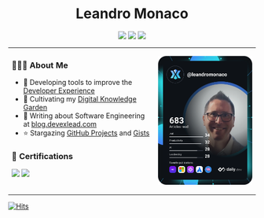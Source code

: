 <h1 align="center">Leandro Monaco </h1>
<p align="center">
<a href="https://au.linkedin.com/in/leandromonaco"><img src="https://img.shields.io/badge/-LinkedIn-blue?style=flat-square&logo=Linkedin&logoColor=white" /></a>  
<a href="https://app.daily.dev/leandromonaco"><img src="https://img.shields.io/badge/daily.dev-Visit%20Profile-black?style=flat-square&logo=daily.dev" /></a>  
<a href="https://stackoverflow.com/users/19388729"><img src="https://img.shields.io/badge/-Stack%20Overflow-FE7A16?style=flat-square&logo=Stack%20Overflow&logoColor=white" /></a>  
</p>


<table border="0" style="margin-left:auto;margin-right:auto;">
 <tr>
    <td valign="top">

<h3> 👨🏻‍💻 About Me </h3>

- 🧪 Developing tools to improve the [Developer Experience](https://github.com/devexlead)
- 🌱 Cultivating my [Digital Knowledge Garden](https://leandromonaco.github.io/digital-knowledge-garden)
- 📝 Writing about Software Engineering at [blog.devexlead.com](https://blog.devexlead.com)
- ⭐ Stargazing [GitHub Projects](https://github.com/leandromonaco?tab=stars) and [Gists](https://gist.github.com/leandromonaco/starred)

<h3> 🏅 Certifications </h3>

[<img src="https://images.credly.com/size/340x340/images/63316b60-f62d-4e51-aacc-c23cb850089c/azure-developer-associate-600x600.png" width="150px"/>](https://www.credly.com/badges/1860bc15-7c7d-4586-a5a3-e7aaeb741ef2)
[<img src="https://images.credly.com/size/340x340/images/a2790314-008a-4c3d-9553-f5e84eb359ba/image.png" width="150px"/>]( https://www.credly.com/badges/93d16241-23fe-4a3e-9fe8-466d9b10b6e8)

   </td>
   <td valign="top">

<a href="https://app.daily.dev/leandromonaco"><img src="https://github.com/leandromonaco/leandromonaco/blob/main/devcard.svg" width="400" alt="Leandro Monaco's Dev Card"/></a>


   </td>
 </tr>
</table>

[![Hits](https://hits.seeyoufarm.com/api/count/incr/badge.svg?url=https%3A%2F%2Fgithub.com%2Fleandromonaco%2Fhit-counter&count_bg=%2379C83D&title_bg=%23555555&icon=&icon_color=%23E7E7E7&title=Profile+Visits&edge_flat=false)](https://hits.seeyoufarm.com)
